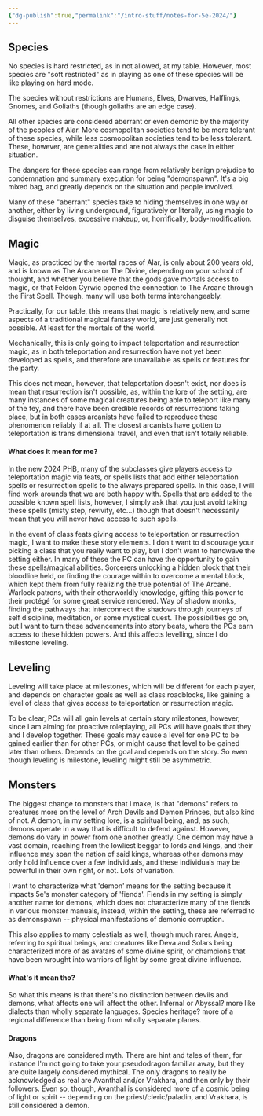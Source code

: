 ```yaml
---
{"dg-publish":true,"permalink":"/intro-stuff/notes-for-5e-2024/"}
---
```


## Species
No species is hard restricted, as in not allowed, at my table. However, most species are "soft restricted" as in playing as one of these species will be like playing on hard mode. 

The species without restrictions are Humans, Elves, Dwarves, Halflings, Gnomes, and Goliaths (though goliaths are an edge case). 

All other species are considered aberrant or even demonic by the majority of the peoples of Alar. More cosmopolitan societies tend to be more tolerant of these species, while less cosmopolitan societies tend to be less tolerant. These, however, are generalities and are not always the case in either situation.

The dangers for these species can range from relatively benign prejudice to condemnation and summary execution for being "demonspawn". It's a big mixed bag, and greatly depends on the situation and people involved. 

Many of these "aberrant" species take to hiding themselves in one way or another, either by living underground, figuratively or literally, using magic to disguise themselves, excessive makeup, or, horrifically, body-modification.

## Magic
Magic, as practiced by the mortal races of Alar, is only about 200 years old, and is known as The Arcane or The Divine, depending on your school of thought, and whether you believe that the gods gave mortals access to magic, or that Feldon Cyrwic opened the  connection to The Arcane through the First Spell. Though, many will use both terms interchangeably. 

Practically, for our table, this means that magic is relatively new, and some aspects of a traditional magical fantasy world, are just generally not possible. At least for the mortals of the world. 

Mechanically, this is only going to impact teleportation and resurrection magic, as in both teleportation and resurrection have not yet been developed as spells, and therefore are unavailable as spells or features for the party. 

This does not mean, however, that teleportation doesn't exist, nor does is mean that resurrection isn't possible, as, within the lore of the setting, are many instances of some magical creatures being able to teleport like many of the fey, and there have been credible records of resurrections taking place, but in both cases arcanists have failed to reproduce these phenomenon reliably if at all. The closest arcanists have gotten to teleportation is trans dimensional travel, and even that isn't totally reliable.

#### What does it mean for me?
In the new 2024 PHB, many of the subclasses give players access to teleportation magic via feats, or spells lists that add either teleportation spells or resurrection spells to the always prepared spells. In this case, I will find work arounds that we are both happy with. Spells that are added to the possible known spell lists, however, I simply ask that you just avoid taking these spells (misty step, revivify, etc...) though that doesn't necessarily mean that you will never have access to such spells. 

In the event of class feats giving access to teleportation or resurrection magic, I want to make these story elements. I don't want to discourage your picking a class that you really want to play, but I don't want to handwave the setting either. In many of these the PC can have the opportunity to gain these spells/magical abilities. Sorcerers unlocking a hidden block that their bloodline held, or finding the courage within to overcome a mental block, which kept them from fully realizing the true potential of The Arcane. Warlock patrons, with their otherworldly knowledge, gifting this power to their protégé for some great service rendered. Way of shadow monks, finding the pathways that interconnect the shadows through journeys of self discipline, meditation, or some mystical quest. The possibilities go on, but I want to turn these advancements into story beats, where the PCs earn access to these hidden powers. And this affects levelling, since I do milestone leveling.

## Leveling
Leveling will take place at milestones, which will be different for each player, and depends on character goals as well as class roadblocks, like gaining a level of class that gives access to teleportation or resurrection magic. 

To be clear, PCs will all gain levels at certain story milestones, however, since I am aiming for proactive roleplaying, all PCs will have goals that they and I develop together. These goals may cause a level for one PC to be gained earlier than for other PCs, or might cause that level to be gained later than others. Depends on the goal and depends on the story. So even though leveling is milestone, leveling might still be asymmetric. 

## Monsters
The biggest change to monsters that I make, is that "demons" refers to creatures more on the level of Arch Devils and Demon Princes, but also kind of not. A demon, in my setting lore, is a spiritual being, and, as such, demons operate in a way that is difficult to defend against. However, demons do vary in power from one another greatly. One demon may have a vast domain, reaching from the lowliest beggar to lords and kings, and their influence may span the nation of said kings, whereas other demons may only hold influence over a few individuals, and these individuals may be powerful in their own right, or not. Lots of variation.

I want to characterize what 'demon' means for the setting because it impacts 5e's monster category of 'fiends'. Fiends in my setting is simply another name for demons, which does not characterize many of the fiends in various monster manuals, instead, within the setting, these are referred to as demonspawn -- physical manifestations of demonic corruption.

This also applies to many celestials as well, though much rarer. Angels, referring to spiritual beings, and creatures like Deva and Solars being characterized more of as avatars of some divine spirit, or champions that have been wrought into warriors of light by some great divine influence. 

#### What's it mean tho?
So what this means is that there's no distinction between devils and demons, what affects one will affect the other. Infernal or Abyssal? more like dialects than wholly separate languages. Species heritage? more of a regional difference than being from wholly separate planes.

#### Dragons
Also, dragons are considered myth. There are hint and tales of them, for instance I'm not going to take your pseudodragon familiar away, but they are quite largely considered mythical. The only dragons to really be acknowledged as real are Avanthal and/or Vrakhara, and then only by their followers. Even so, though, Avanthal is considered more of a cosmic being of light or spirit -- depending on the priest/cleric/paladin, and Vrakhara, is still considered a demon. 